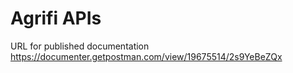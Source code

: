 # Agrifi APIs
 
URL for published documentation
https://documenter.getpostman.com/view/19675514/2s9YeBeZQx
